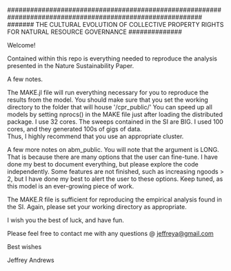 ###########################################################################################################
####### THE CULTURAL EVOLUTION OF COLLECTIVE PROPERTY RIGHTS FOR NATURAL RESOURCE GOVERNANCE ##############

Welcome!

Contained within this repo is everything needed to reproduce the analysis presented in the Nature Sustainability Paper.

A few notes.

The MAKE.jl file will run everything necessary for you to reproduce the results from the model. 
You should make sure that you set the working directory to the folder that will house '/cpr_public/'
You can speed up all models by setting nprocs() in the MAKE file just after loading the distributed package. I use 32 cores. 
The sweeps contained in the SI are BIG. I used 100 cores, and they generated 100s of gigs of data.  
Thus, I highly recommend that you use an appropriate cluster.

A few more notes on abm_public.
You will note that the argument is LONG.
That is because there are many options that the user can fine-tune.
I have done my best to document everything, but please explore the code independently.
Some features are not finished, such as increasing ngoods > 2, but I have done my best to alert the user to these options. Keep tuned, as this model is an ever-growing piece of work. 

The MAKE.R file is sufficient for reproducing the empirical analysis found in the SI.
Again, please set your working directory as appropriate.

I wish you the best of luck, and have fun. 

Please feel free to contact me with any questions @ jeffreya@gmail.com

Best wishes

Jeffrey Andrews
